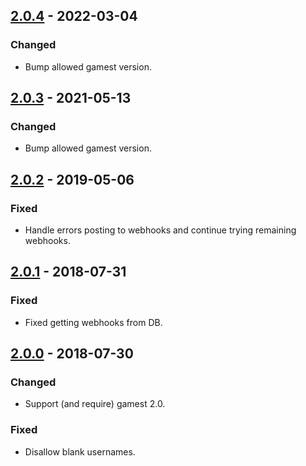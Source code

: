 ## [2.0.4] - 2022-03-04

### Changed

* Bump allowed gamest version.

## [2.0.3] - 2021-05-13

### Changed

* Bump allowed gamest version.

## [2.0.2] - 2019-05-06

### Fixed

* Handle errors posting to webhooks and continue trying remaining webhooks.

## [2.0.1] - 2018-07-31

### Fixed

* Fixed getting webhooks from DB.

## [2.0.0] - 2018-07-30

### Changed

* Support (and require) gamest 2.0.

### Fixed

* Disallow blank usernames.

[Unreleased]: https://github.com/sopoforic/gamest/compare/v2.0.4...HEAD
[2.0.4]: https://github.com/sopoforic/gamest/compare/v2.0.3...v2.0.4
[2.0.3]: https://github.com/sopoforic/gamest/compare/v2.0.2...v2.0.3
[2.0.2]: https://github.com/sopoforic/gamest/compare/v2.0.1...v2.0.2
[2.0.1]: https://github.com/sopoforic/gamest/compare/v2.0.0...v2.0.1
[2.0.0]: https://github.com/sopoforic/gamest/compare/v1.0.0...v2.0.0
